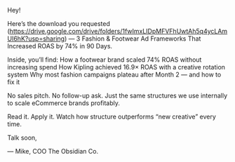 Hey!

Here’s the download you requested (https://drive.google.com/drive/folders/1fwImxLIDpMFVFhUwtAh5q4ycLAmUI6hK?usp=sharing) — 3 Fashion & Footwear Ad Frameworks That Increased ROAS by 74% in 90 Days.

Inside, you’ll find:
How a footwear brand scaled 74% ROAS without increasing spend
How Kipling achieved 16.9× ROAS with a creative rotation system
Why most fashion campaigns plateau after Month 2 — and how to fix it

No sales pitch. No follow-up ask. Just the same structures we use internally to scale eCommerce brands profitably.

Read it. Apply it. Watch how structure outperforms “new creative” every time.

Talk soon,

 — Mike, COO
 The Obsidian Co.
